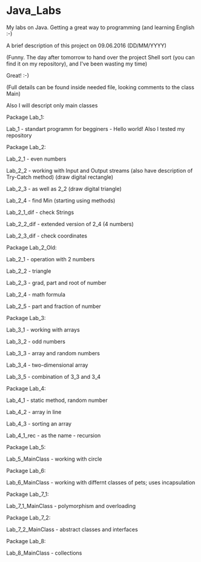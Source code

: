 # Java_Labs
My labs on Java. Getting a great way to programming (and learning English :-)

A brief description of this project on 09.06.2016 (DD/MM/YYYY) 

(Funny. The day after tomorrow to hand over the project Shell sort (you can find it on my repository), and I've been wasting my time)

Great! :-)

(Full details can be found inside needed file, looking comments to the class Main)

Also I will descript only main classes

Package Lab_1:
  
  Lab_1 - standart programm for begginers - Hello world! Also I tested my repository
  
Package Lab_2:
  
  Lab_2_1 - even numbers
  
  Lab_2_2 - working with Input and Output streams (also have description of Try-Catch method) (draw digital rectangle)
  
  Lab_2_3 - as well as 2_2 (draw digital triangle)
 
  Lab_2_4 - find Min (starting using methods)
 
  Lab_2_1_dif - check Strings
  
  Lab_2_2_dif - extended version of 2_4 (4 numbers)
  
  Lab_2_3_dif - check coordinates
  
Package Lab_2_Old:
  
  Lab_2_1 - operation with 2 numbers
  
  Lab_2_2 - triangle
  
  Lab_2_3 - grad, part and root of number
  
  Lab_2_4 - math formula
  
  Lab_2_5 - part and fraction of number
  
Package Lab_3:
  
  Lab_3_1 - working with arrays
  
  Lab_3_2 - odd numbers
  
  Lab_3_3 - array and random numbers
  
  Lab_3_4 - two-dimensional array
  
  Lab_3_5 - combination of 3_3 and 3_4
  
Package Lab_4:
 
  Lab_4_1 - static method, random number
  
  Lab_4_2 - array in line
 
  Lab_4_3 - sorting an array
  
  Lab_4_1_rec - as the name - recursion
  
Package Lab_5:
  
  Lab_5_MainClass - working with circle
  
Package Lab_6:
  
  Lab_6_MainClass - working with differnt classes of pets; uses incapsulation
  
Package Lab_7_1:
  
  Lab_7_1_MainClass - polymorphism and overloading
  
Package Lab_7_2:

  Lab_7_2_MainClass - abstract classes and interfaces
  
Package Lab_8:
  
  Lab_8_MainClass - collections
